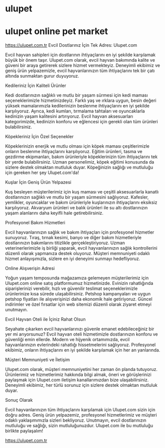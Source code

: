 # ulupet

# ulupet online pet market

https://ulupet.com.tr
Evcil Dostlarınız İçin Tek Adres: Ulupet.com


Evcil hayvan sahipleri için dostlarının ihtiyaçlarını en iyi şekilde karşılamak büyük bir önem taşır. Ulupet.com olarak, evcil hayvan bakımında kalite ve güveni bir araya getirerek sizlere hizmet vermekteyiz. Deneyimli ekibimiz ve geniş ürün yelpazemizle, evcil hayvanlarınızın tüm ihtiyaçlarını tek bir çatı altında sunmaktan gurur duyuyoruz.

Kedileriniz İçin Kaliteli Ürünler

Kedi dostlarınızın sağlıklı ve mutlu bir yaşam sürmesi için kedi maması seçeneklerimizle hizmetinizdeyiz. Farklı yaş ve ırklara uygun, besin değeri yüksek mamalarımızla kedilerinizin beslenme ihtiyaçlarını en iyi şekilde karşılıyoruz. Ayrıca, kedi kumları, tırmalama tahtaları ve oyuncaklarla kedinizin yaşam kalitesini artırıyoruz. Evcil hayvan aksesuarları kategorimizde, kedinizin konforu ve eğlencesi için gerekli olan tüm ürünleri bulabilirsiniz.

Köpekleriniz İçin Özel Seçenekler

Köpeklerinizin enerjik ve mutlu olması için köpek maması çeşitlerimizle onların beslenme ihtiyaçlarını karşılıyoruz. Eğitim ürünleri, tasma ve gezdirme ekipmanları, bakım ürünleriyle köpeklerinizin tüm ihtiyaçlarını tek bir yerde bulabilirsiniz. Uzman personelimiz, köpek eğitimi konusunda da sizlere destek olmaktan mutluluk duyar. Köpeğinizin sağlığı ve mutluluğu için gereken her şey Ulupet.com'da!

Kuşlar İçin Geniş Ürün Yelpazesi

Kuş besleyen müşterilerimiz için kuş maması ve çeşitli aksesuarlarla kanatlı dostlarınızın sağlıklı ve mutlu bir yaşam sürmesini sağlıyoruz. Kafesler, yemlikler, oyuncaklar ve bakım ürünleriyle kuşlarınızın ihtiyaçlarını eksiksiz karşılıyoruz. Akvaryum ürünleri ve balık ürünleri ile su altı dostlarınızın yaşam alanlarını daha keyifli hale getirebilirsiniz.

Profesyonel Bakım Hizmetleri

Evcil hayvanlarınızın sağlık ve bakım ihtiyaçları için profesyonel hizmetler sunuyoruz. Tıraş, tırnak kesimi, banyo ve diğer bakım hizmetleriyle dostlarınızın bakımlarını titizlikle gerçekleştiriyoruz. Uzman veterinerlerimizle iş birliği yaparak, evcil hayvanlarınızın sağlık kontrollerini düzenli olarak yapmanıza destek oluyoruz. Müşteri memnuniyeti odaklı hizmet anlayışımızla, sizlere en iyi deneyimi sunmayı hedefliyoruz.

Online Alışverişin Adresi

Yoğun yaşam temposunda mağazamıza gelemeyen müşterilerimiz için Ulupet.com online satış platformumuz hizmetinizde. Evinizin rahatlığında siparişlerinizi verebilir, hızlı ve güvenilir teslimat seçeneklerimizle ürünlerinize kısa sürede ulaşabilirsiniz. Petshop kampanyaları ve uygun petshop fiyatları ile alışverişinizi daha ekonomik hale getiriyoruz. Güncel indirimler ve özel fırsatlar için web sitemizi düzenli olarak ziyaret etmeyi unutmayın.

Evcil Hayvan Oteli ile İçiniz Rahat Olsun

Seyahate çıkarken evcil hayvanlarınızı güvenle emanet edebileceğiniz bir yer mi arıyorsunuz? Evcil hayvan oteli hizmetimizle dostlarınızın konforu ve güvenliği emin ellerde. Modern ve hijyenik ortamımızda, evcil hayvanlarınızın evlerindeki rahatlığı hissetmelerini sağlıyoruz. Profesyonel ekibimiz, onların ihtiyaçlarını en iyi şekilde karşılamak için her an yanlarında.

Müşteri Memnuniyeti ve İletişim

Ulupet.com olarak, müşteri memnuniyetini her zaman ön planda tutuyoruz. Ürünlerimiz ve hizmetlerimiz hakkında bilgi almak, öneri ve görüşlerinizi paylaşmak için Ulupet.com iletişim kanallarımızdan bize ulaşabilirsiniz. Deneyimli ekibimiz, her türlü sorunuz için sizlere destek olmaktan mutluluk duyar.

Sonuç Olarak

Evcil hayvanlarınızın tüm ihtiyaçlarını karşılamak için Ulupet.com sizin için doğru adres. Geniş ürün yelpazemiz, profesyonel hizmetlerimiz ve müşteri odaklı yaklaşımımızla sizleri bekliyoruz. Unutmayın, evcil dostlarınızın mutluluğu ve sağlığı, sizin mutluluğunuzdur. Ulupet.com ile bu mutluluğu birlikte paylaşalım!

https://ulupet.com.tr

